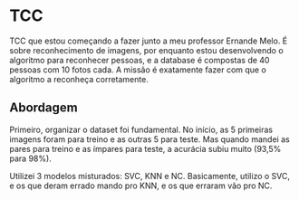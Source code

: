 # TCC
TCC que estou começando a fazer junto a meu professor Ernande Melo. É sobre reconhecimento de imagens, por enquanto estou desenvolvendo o algoritmo para reconhecer pessoas, e a database é compostas de 40 pessoas com 10 fotos cada. A missão é exatamente fazer com que o algoritmo a reconheça corretamente.

## Abordagem
Primeiro, organizar o dataset foi fundamental. No início, as 5 primeiras imagens foram para treino e as outras 5 para teste. Mas quando mandei as pares para treino e as ímpares para teste, a acurácia subiu muito (93,5% para 98%).

Utilizei 3 modelos misturados: SVC, KNN e NC. Basicamente, utilizo o SVC, e os que deram errado mando pro KNN, e os que erraram vão pro NC.
